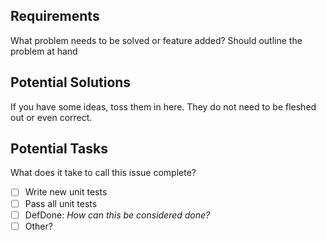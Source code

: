 ## Requirements
What problem needs to be solved or feature added?  Should outline the problem at hand

## Potential Solutions
If you have some ideas, toss them in here.  They do not need to be fleshed out or even correct.

## Potential Tasks
What does it take to call this issue complete?

  - [ ] Write new unit tests
  - [ ] Pass all unit tests
  - [ ] DefDone: *How can this be considered done?*
  - [ ] Other?
